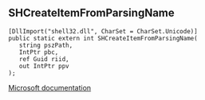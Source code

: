 ## SHCreateItemFromParsingName

```
[DllImport("shell32.dll", CharSet = CharSet.Unicode)]
public static extern int SHCreateItemFromParsingName(
   string pszPath,
   IntPtr pbc,
   ref Guid riid,
   out IntPtr ppv
);
```

[Microsoft documentation](https://docs.microsoft.com/en-us/windows/win32/api/shobjidl_core/nf-shobjidl_core-shcreateitemfromparsingname)
